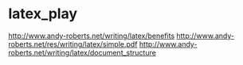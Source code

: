 # latex_play

http://www.andy-roberts.net/writing/latex/benefits
http://www.andy-roberts.net/res/writing/latex/simple.pdf
http://www.andy-roberts.net/writing/latex/document_structure
